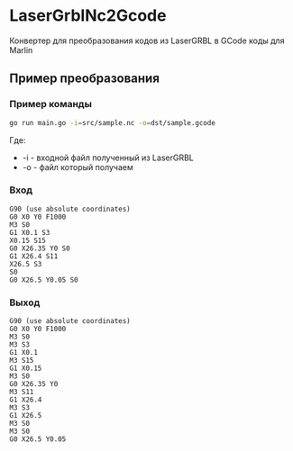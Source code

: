 # LaserGrblNc2Gcode

Конвертер для преобразования кодов из LaserGRBL в GCode коды для Marlin

## Пример преобразования
### Пример команды
```sh
go run main.go -i=src/sample.nc -o=dst/sample.gcode
```
Где:
- -i - входной файл полученный из LaserGRBL
- -o - файл который получаем

### Вход
```
G90 (use absolute coordinates)
G0 X0 Y0 F1000
M3 S0
G1 X0.1 S3
X0.15 S15
G0 X26.35 Y0 S0
G1 X26.4 S11
X26.5 S3
S0
G0 X26.5 Y0.05 S0
```
### Выход
```
G90 (use absolute coordinates)
G0 X0 Y0 F1000
M3 S0
M3 S3
G1 X0.1
M3 S15
G1 X0.15
M3 S0
G0 X26.35 Y0
M3 S11
G1 X26.4
M3 S3
G1 X26.5
M3 S0
M3 S0
G0 X26.5 Y0.05
```

